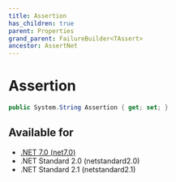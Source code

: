 ```yaml
---
title: Assertion
has_children: true
parent: Properties
grand_parent: FailureBuilder<TAssert>
ancestor: AssertNet
---
```

# Assertion

```csharp
public System.String Assertion { get; set; }
```



## Available for
- [.NET 7.0 (net7.0)](https://versionsof.net/core/7.0/)
- .NET Standard 2.0 (netstandard2.0)
- .NET Standard 2.1 (netstandard2.1)
